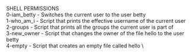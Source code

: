 SHELL PERMISSIONS\
0-iam_betty - Switches the current user to the user betty \
1-who_am_i - Script that prints the effective username of the current user \
2-groups - Script that prints all the groups the current user is part of \
3-new_owner - Script that changes the owner of the file hello to the user betty \
4-empty - Script that creates an empty file called hello \
